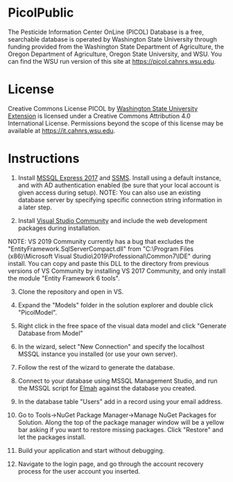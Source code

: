 # PicolPublic
The Pesticide Information Center OnLine (PICOL) Database is a free, searchable database is operated by Washington State University through funding provided from the Washington State Department of Agriculture, the Oregon Department of Agriculture, Oregon State University, and WSU.  You can find the WSU run version of this site at https://picol.cahnrs.wsu.edu.

# License
Creative Commons License
PICOL by [Washington State University Extension](https://extension.wsu.edu) is licensed under a Creative Commons Attribution 4.0 International License.
Permissions beyond the scope of this license may be available at https://it.cahnrs.wsu.edu.

# Instructions
1. Install [MSSQL Express 2017](https://www.microsoft.com/en-us/sql-server/sql-server-editions-express) and [SSMS](https://docs.microsoft.com/en-us/sql/ssms/download-sql-server-management-studio-ssms?view=sql-server-2017).  Install using a default instance, and with AD authentication enabled (be sure that your local account is given access during setup).  NOTE:  You can also use an existing database server by specifying specific connection string information in a later step.

2. Install [Visual Studio Community](https://visualstudio.microsoft.com/downloads/) and include the web development packages during installation.  

NOTE: VS 2019 Community currently has a bug that excludes the "EntityFramework.SqlServerCompact.dll" from "C:\Program Files (x86)\Microsoft Visual Studio\2019\Professional\Common7\IDE" during install.  You can copy and paste this DLL to the directory from previous versions of VS Community by installing VS 2017 Community, and only install the module "Entity Framework 6 tools".

3. Clone the repository and open in VS.

4. Expand the "Models" folder in the solution explorer and double click "PicolModel".

5. Right click in the free space of the visual data model and click "Generate Database from Model"

6. In the wizard, select "New Connection" and specify the localhost MSSQL instance you installed (or use your own server).

7. Follow the rest of the wizard to generate the database.

8. Connect to your database using MSSQL Management Studio, and run the MSSQL script for [Elmah](https://elmah.github.io/downloads/#current-releases) against the database you created.

9. In the database table "Users" add in a record using your email address.

10. Go to Tools->NuGet Package Manager->Manage NuGet Packages for Solution.  Along the top of the package manager window will be a yellow bar asking if you want to restore missing packages.  Click "Restore" and let the packages install.

11. Build your application and start without debugging.

12. Navigate to the login page, and go through the account recovery process for the user account you inserted.

